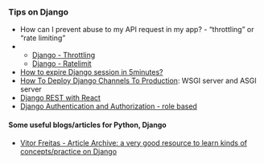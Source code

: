 
<h3> Tips on Django </h3>
<ul>
 <li> How can I prevent abuse to my API request in my app? - “throttling” or “rate limiting”  <li>
     <ul>
         <li> <a href="https://www.django-rest-framework.org/api-guide/throttling/"> Django - Throttling </a> </li>
         <li> <a href="https://github.com/jsocol/django-ratelimit"> Django - Ratelimit </a> </li>
     </ul>
 
 <li> <a href="https://stackoverflow.com/questions/14830669/how-to-expire-django-session-in-5minutes"> How to expire Django session in 5minutes? </a> </li>
 
 
 <li> <a href="https://avilpage.com/2018/05/deploying-scaling-django-channels.html"> How To Deploy Django Channels To Production</a>: WSGI server and ASGI server </li>
 
 <li> <a href="https://www.valentinog.com/blog/drf/">Django REST with React </a> </li>
 <li> <a href="https://simpleisbetterthancomplex.com/tutorial/2018/01/18/how-to-implement-multiple-user-types-with-django.html"> Django Authentication and Authorization - role based </a> </li>
 
</ul>


<h4> Some useful blogs/articles for Python, Django </h4>
<ul>
 <li> <a href="https://simpleisbetterthancomplex.com/archive/">Vitor Freitas - Article Archive:  a very good resource to learn kinds of concepts/practice on Django </a> </li>
</ul>
